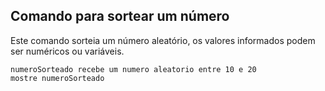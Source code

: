 ## Comando para sortear um número
Este comando sorteia um número aleatório, os valores informados podem ser numéricos ou variáveis.

```
numeroSorteado recebe um numero aleatorio entre 10 e 20
mostre numeroSorteado
```
